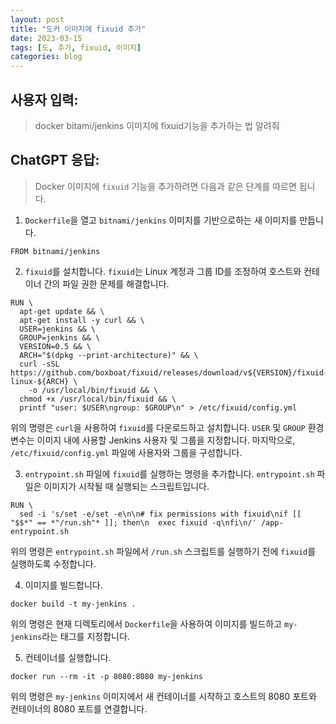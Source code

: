 ```yaml
---
layout: post
title: "도커 이미지에 fixuid 추가"
date: 2023-03-15
tags: [도, 추가, fixuid, 이미지]
categories: blog
---
```


## 사용자 입력:
> docker bitami/jenkins 이미지에 fixuid기능을 추가하는 법 알려줘

## ChatGPT 응답:
> Docker 이미지에 `fixuid` 기능을 추가하려면 다음과 같은 단계를 따르면 됩니다.

1. `Dockerfile`을 열고 `bitnami/jenkins` 이미지를 기반으로하는 새 이미지를 만듭니다.

```
FROM bitnami/jenkins
```

2. `fixuid`를 설치합니다. `fixuid`는 Linux 계정과 그룹 ID를 조정하여 호스트와 컨테이너 간의 파일 권한 문제를 해결합니다.

```
RUN \
  apt-get update && \
  apt-get install -y curl && \
  USER=jenkins && \
  GROUP=jenkins && \
  VERSION=0.5 && \
  ARCH="$(dpkg --print-architecture)" && \
  curl -sSL https://github.com/boxboat/fixuid/releases/download/v${VERSION}/fixuid-${VERSION}-linux-${ARCH} \
    -o /usr/local/bin/fixuid && \
  chmod +x /usr/local/bin/fixuid && \
  printf "user: $USER\ngroup: $GROUP\n" > /etc/fixuid/config.yml
```

위의 명령은 `curl`을 사용하여 `fixuid`를 다운로드하고 설치합니다. `USER` 및 `GROUP` 환경 변수는 이미지 내에 사용할 Jenkins 사용자 및 그룹을 지정합니다. 마지막으로, `/etc/fixuid/config.yml` 파일에 사용자와 그룹을 구성합니다.

3. `entrypoint.sh` 파일에 `fixuid`를 실행하는 명령을 추가합니다. `entrypoint.sh` 파일은 이미지가 시작될 때 실행되는 스크립트입니다.

```
RUN \
  sed -i 's/set -e/set -e\n\n# fix permissions with fixuid\nif [[ "$$*" == *"/run.sh"* ]]; then\n  exec fixuid -q\nfi\n/' /app-entrypoint.sh
```

위의 명령은 `entrypoint.sh` 파일에서 `/run.sh` 스크립트를 실행하기 전에 `fixuid`를 실행하도록 수정합니다.

4. 이미지를 빌드합니다.

```
docker build -t my-jenkins .
```

위의 명령은 현재 디렉토리에서 `Dockerfile`을 사용하여 이미지를 빌드하고 `my-jenkins`라는 태그를 지정합니다.

5. 컨테이너를 실행합니다.

```
docker run --rm -it -p 8080:8080 my-jenkins
```

위의 명령은 `my-jenkins` 이미지에서 새 컨테이너를 시작하고 호스트의 8080 포트와 컨테이너의 8080 포트를 연결합니다.

